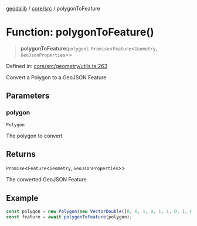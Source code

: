 [geodalib](../../../modules.md) / [core/src](../index.md) / polygonToFeature

# Function: polygonToFeature()

> **polygonToFeature**(`polygon`): `Promise`\<`Feature`\<`Geometry`, `GeoJsonProperties`\>\>

Defined in: [core/src/geometry/utils.ts:263](https://github.com/GeoDaCenter/geoda-lib/blob/04471ecd75dbfe13a0a0fbff4b6e7d785ad0f8e7/js/packages/core/src/geometry/utils.ts#L263)

Convert a Polygon to a GeoJSON Feature

## Parameters

### polygon

`Polygon`

The polygon to convert

## Returns

`Promise`\<`Feature`\<`Geometry`, `GeoJsonProperties`\>\>

The converted GeoJSON Feature

## Example

```ts
const polygon = new Polygon(new VectorDouble([0, 0, 1, 0, 1, 1, 0, 1, 0, 0]), new VectorUInt([0, 1, 2, 3, 4]), new VectorUInt([0, 1, 2, 3, 4]), new VectorUInt([0, 1, 2, 3, 4]), true, false);
const feature = await polygonToFeature(polygon);
```

